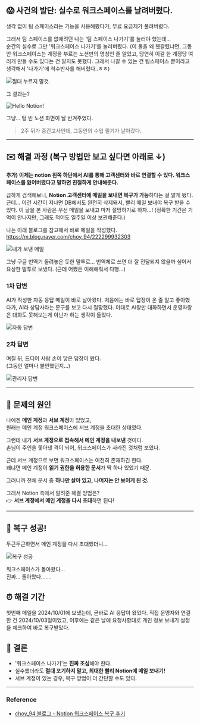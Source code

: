 <h2 id="😱-사건의-발단-실수로-워크스페이스를-날려버렸다">😱 사건의 발단: 실수로 워크스페이스를 날려버렸다.</h2>
<p>생각 없이 팀 스페이스라는 기능을 사용해봤다가, 무료 요금제가 풀려버렸다.</p>
<p>그래서 팀 스페이스를 없애려던 나는 '팀 스페이스 나가기'를 눌러야 했는데...<br />순간의 실수로 그만 '워크스페이스 나가기'를 눌러버렸다.
(이 둘을 왜 헷갈렸냐면, 그동안 워크스페이스는 계정을 부르는 노션만의 명칭인 줄 알았고, 당연히 이걸 한 계정당 여러개 만들 수도 있다는 건 알지도 못했다. 그래서 나갈 수 있는 건 팀스페이스 뿐이라고 생각해서 '나가기'에 척수반사를 해버렸다..ㅎㅎ)</p>
<p><img alt="절대 누르지 말것." src="https://velog.velcdn.com/images/rykjjang/post/3e96b340-d2ef-40f5-bad2-4640461e427c/image.png" /></p>
<p>그 결과는?</p>
<p><img alt="Hello Notion!" src="https://velog.velcdn.com/images/rykjjang/post/4151f633-1acc-4cc3-9535-c21d74139f4f/image.png" /></p>
<p>그냥... 텅 빈 노션 화면이 날 반겨주었다.</p>
<blockquote>
<p>2주 뒤가 중간고사인데, 그동안의 수업 필기가 날아갔다.</p>
</blockquote>
<hr />
<h2 id="✉️-해결-과정-복구-방법만-보고-싶다면-아래로-↓">✉️ 해결 과정 (복구 방법만 보고 싶다면 아래로 ↓)</h2>
<p><strong>추가) 이제는 notion 왼쪽 하단에서 AI를 통해 고객센터와 바로 연결할 수 있다. 워크스페이스를 잃어버렸다고 말하면 친절하게 안내해준다.</strong></p>
<p>급하게 검색해보니, <strong>Notion 고객센터에 메일을 보내면 복구가 가능</strong>하다는 걸 알게 됐다.<br />근데... 이건 시간이 지나면 DB에서도 완전히 삭제돼서, 빨리 메일 보내야 복구 받을 수 있다. 이 글을 본 사람은 우선 메일을 보내고 마저 절망하기로 하자...! (정확한 기간은 기억이 안나지만, 그래도 적어도 일주일 이상 보관해준다.)</p>
<p>나는 아래 블로그를 참고해서 바로 메일을 작성했다.<br /><a href="https://m.blog.naver.com/choy_94/222299932303">https://m.blog.naver.com/choy_94/222299932303</a></p>
<p><img alt="내가 보낸 메일" src="https://velog.velcdn.com/images/rykjjang/post/282dbde9-001d-4ac9-a22b-ad6a6d7f6f51/image.png" /></p>
<p>그냥 구글 번역기 돌려놓은 듯한 말투로… 번역체로 쓰면 더 잘 전달되지 않을까 싶어서 요상한 말투로 보냈다.
(근데 어쨌든 이해해줘서 다행…)</p>
<h3 id="1차-답변">1차 답변</h3>
<p>AI가 작성한 자동 응답 메일이 바로 날아왔다.
처음에는 바로 답장이 온 줄 알고 좋아했다가, AI라 상담사라는 문구를 보고 다시 절망했다.
이대로 AI랑만 대화하면서 운영자랑은 대화도 못해보는게 아닌가 하는 생각이 들었다.</p>
<p><img alt="자동 답변" src="https://velog.velcdn.com/images/rykjjang/post/6b5a335c-e654-44ec-bcc0-aec1b0c618da/image.png" /></p>
<h3 id="2차-답변">2차 답변</h3>
<p>며칠 뒤, 드디어 사람 손이 닿은 답장이 왔다.<br />(그동안 얼마나 불안했던지…)</p>
<p><img alt="관리자 답변" src="https://velog.velcdn.com/images/rykjjang/post/9380c8a7-fd16-4fd0-901a-90db3458439d/image.png" /></p>
<hr />
<h2 id="🧩-문제의-원인">🧩 문제의 원인</h2>
<p>나에겐 <strong>메인 계정</strong>과 <strong>서브 계정</strong>이 있었고,<br />원래는 메인 계정 워크스페이스에 서브 계정을 초대한 상태였다.</p>
<p>그런데 내가 <strong>서브 계정으로 접속해서 메인 계정을 내보낸</strong> 것이다.<br />손님이 주인을 쫓아낸 격이 되어, 워크스페이스가 사라진 것처럼 보였다.</p>
<p>근데 서브 계정으로 보면 워크스페이스는 여전히 존재하긴 한다.<br />왜냐면 메인 계정이 <strong>읽기 권한을 허용한 문서</strong>가 딱 하나 있었기 때문.</p>
<p>그러니까 전체 문서 중 <strong>하나만 살아 있고, 나머지는 안 보이게 된 것.</strong></p>
<p>그래서 Notion 측에서 알려준 해결 방법은?<br />👉 <strong>서브 계정에서 메인 계정을 다시 초대</strong>하면 된다!</p>
<hr />
<h2 id="🎉-복구-성공">🎉 복구 성공!</h2>
<p>두근두근하면서 메인 계정을 다시 초대했더니…</p>
<p><img alt="복구 성공" src="https://velog.velcdn.com/images/rykjjang/post/74006a47-f4b8-4e45-b324-63a0b1ca9d0f/image.png" /></p>
<p>워크스페이스가 돌아왔다…<br />진짜… 돌아왔다…….</p>
<h2 id="⏰-해결-기간">⏰ 해결 기간</h2>
<p>첫번째 메일을 2024/10/01에 보냈는데, 곧바로 AI 응답이 왔었다.
직접 운영자와 연결한 건 2024/10/03일이었고, 이후에는 같은 날에 요청사항대로 개인 정보 보내기 설정을 체크하여 바로 복구받았다.</p>
<h2 id="📌-결론">📌 결론</h2>
<ul>
<li>'워크스페이스 나가기'는 <strong>진짜 조심</strong>해야 한다.</li>
<li>실수했더라도 <strong>절대 포기하지 말고, 최대한 빨리 Notion에 메일 보내기!</strong></li>
<li>서브 계정이 있는 경우, 복구 방법이 더 간단할 수도 있다.</li>
</ul>
<hr />
<h3 id="reference">Reference</h3>
<ul>
<li><a href="https://m.blog.naver.com/choy_94/222299932303">choy_94 블로그 - Notion 워크스페이스 복구 후기</a></li>
</ul>